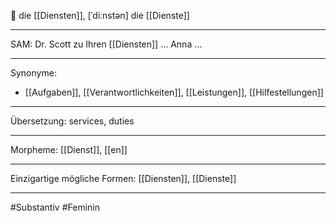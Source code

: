 🔴 die [[Diensten]], [ˈdiːnstən]
die [[Dienste]]

---

SAM: Dr. Scott zu Ihren [[Diensten]] … Anna …

---

Synonyme:

- [[Aufgaben]], [[Verantwortlichkeiten]], [[Leistungen]], [[Hilfestellungen]]

---

Übersetzung: services, duties

---

Morpheme:
[[Dienst]], [[en]]

---

Einzigartige mögliche Formen: [[Diensten]], [[Dienste]]

---

#Substantiv #Feminin
